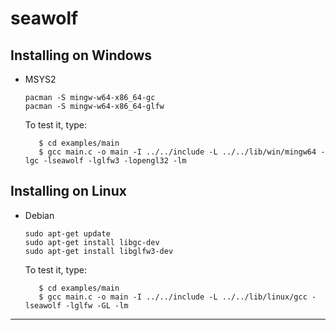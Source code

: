 # seawolf

## Installing on Windows

- MSYS2

   ```
   pacman -S mingw-w64-x86_64-gc
   pacman -S mingw-w64-x86_64-glfw
   ```
   To test it, type:

   ```
      $ cd examples/main
      $ gcc main.c -o main -I ../../include -L ../../lib/win/mingw64 -lgc -lseawolf -lglfw3 -lopengl32 -lm
   ```

## Installing on Linux

- Debian

   ```
   sudo apt-get update
   sudo apt-get install libgc-dev
   sudo apt-get install libglfw3-dev
   ```
   To test it, type:

   ```
      $ cd examples/main
      $ gcc main.c -o main -I ../../include -L ../../lib/linux/gcc -lseawolf -lglfw -GL -lm
   ```
---
